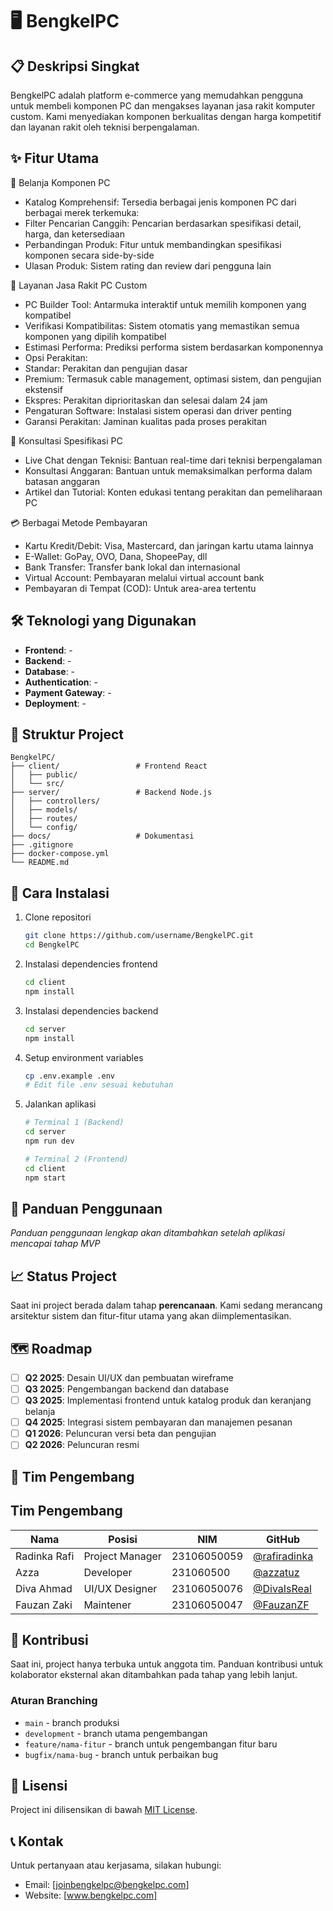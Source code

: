 # 🖥️ BengkelPC

## 📋 Deskripsi Singkat

BengkelPC adalah platform e-commerce yang memudahkan pengguna untuk membeli komponen PC dan mengakses layanan jasa rakit komputer custom. Kami menyediakan komponen berkualitas dengan harga kompetitif dan layanan rakit oleh teknisi berpengalaman.

## ✨ Fitur Utama

🛒 Belanja Komponen PC

- Katalog Komprehensif: Tersedia berbagai jenis komponen PC dari berbagai merek terkemuka:
- Filter Pencarian Canggih: Pencarian berdasarkan spesifikasi detail, harga, dan ketersediaan
- Perbandingan Produk: Fitur untuk membandingkan spesifikasi komponen secara side-by-side
- Ulasan Produk: Sistem rating dan review dari pengguna lain

🔧 Layanan Jasa Rakit PC Custom

- PC Builder Tool: Antarmuka interaktif untuk memilih komponen yang kompatibel
- Verifikasi Kompatibilitas: Sistem otomatis yang memastikan semua komponen yang dipilih kompatibel
- Estimasi Performa: Prediksi performa sistem berdasarkan komponennya
- Opsi Perakitan:
- Standar: Perakitan dan pengujian dasar
- Premium: Termasuk cable management, optimasi sistem, dan pengujian ekstensif
- Ekspres: Perakitan diprioritaskan dan selesai dalam 24 jam
- Pengaturan Software: Instalasi sistem operasi dan driver penting
- Garansi Perakitan: Jaminan kualitas pada proses perakitan

💬 Konsultasi Spesifikasi PC

- Live Chat dengan Teknisi: Bantuan real-time dari teknisi berpengalaman
- Konsultasi Anggaran: Bantuan untuk memaksimalkan performa dalam batasan anggaran
- Artikel dan Tutorial: Konten edukasi tentang perakitan dan pemeliharaan PC

💳 Berbagai Metode Pembayaran

- Kartu Kredit/Debit: Visa, Mastercard, dan jaringan kartu utama lainnya
- E-Wallet: GoPay, OVO, Dana, ShopeePay, dll
- Bank Transfer: Transfer bank lokal dan internasional
- Virtual Account: Pembayaran melalui virtual account bank
- Pembayaran di Tempat (COD): Untuk area-area tertentu

## 🛠️ Teknologi yang Digunakan

- **Frontend**: -
- **Backend**: -
- **Database**: -
- **Authentication**: -
- **Payment Gateway**: -
- **Deployment**: -

## 📁 Struktur Project

```
BengkelPC/
├── client/                 # Frontend React
│   ├── public/
│   └── src/
├── server/                 # Backend Node.js
│   ├── controllers/
│   ├── models/
│   ├── routes/
│   └── config/
├── docs/                   # Dokumentasi
├── .gitignore
├── docker-compose.yml
└── README.md
```

## 🚀 Cara Instalasi

1. Clone repositori
   ```bash
   git clone https://github.com/username/BengkelPC.git
   cd BengkelPC
   ```

2. Instalasi dependencies frontend
   ```bash
   cd client
   npm install
   ```

3. Instalasi dependencies backend
   ```bash
   cd server
   npm install
   ```

4. Setup environment variables
   ```bash
   cp .env.example .env
   # Edit file .env sesuai kebutuhan
   ```

5. Jalankan aplikasi
   ```bash
   # Terminal 1 (Backend)
   cd server
   npm run dev
   
   # Terminal 2 (Frontend)
   cd client
   npm start
   ```

## 📱 Panduan Penggunaan

*Panduan penggunaan lengkap akan ditambahkan setelah aplikasi mencapai tahap MVP*

## 📈 Status Project

Saat ini project berada dalam tahap **perencanaan**. Kami sedang merancang arsitektur sistem dan fitur-fitur utama yang akan diimplementasikan.

## 🗺️ Roadmap

- [ ] **Q2 2025**: Desain UI/UX dan pembuatan wireframe
- [ ] **Q3 2025**: Pengembangan backend dan database
- [ ] **Q3 2025**: Implementasi frontend untuk katalog produk dan keranjang belanja
- [ ] **Q4 2025**: Integrasi sistem pembayaran dan manajemen pesanan
- [ ] **Q1 2026**: Peluncuran versi beta dan pengujian
- [ ] **Q2 2026**: Peluncuran resmi

## 👥 Tim Pengembang

## Tim Pengembang

| Nama        | Posisi                        | NIM                                         | GitHub       |
|-------------|-------------------------------|---------------------------------------------|--------------|
| Radinka Rafi | Project Manager              | 23106050059                                 | [@rafiradinka](https://github.com/rafiradinka) |
| Azza   |  Developer                         | 231060500                                 | [@azzatuz](https://github.com/azzatuz) |
| Diva Ahmad   | UI/UX Designer               | 23106050076                                 | [@DivaIsReal](https://github.com/DivaIsReal) |
| Fauzan Zaki   | Maintener                   | 23106050047                                 | [@FauzanZF](https://github.com/FauzanZF) |


## 🤝 Kontribusi

Saat ini, project hanya terbuka untuk anggota tim. Panduan kontribusi untuk kolaborator eksternal akan ditambahkan pada tahap yang lebih lanjut.

### Aturan Branching

- `main` - branch produksi
- `development` - branch utama pengembangan
- `feature/nama-fitur` - branch untuk pengembangan fitur baru
- `bugfix/nama-bug` - branch untuk perbaikan bug

## 📄 Lisensi

Project ini dilisensikan di bawah [MIT License](LICENSE).

## 📞 Kontak

Untuk pertanyaan atau kerjasama, silakan hubungi:
- Email: [joinbengkelpc@bengkelpc.com]
- Website: [www.bengkelpc.com]
